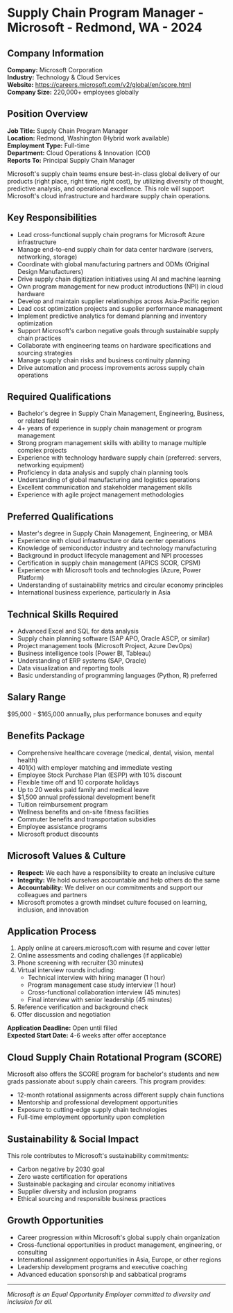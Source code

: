 # Supply Chain Program Manager - Microsoft - Redmond, WA - 2024

## Company Information
**Company:** Microsoft Corporation  
**Industry:** Technology & Cloud Services  
**Website:** https://careers.microsoft.com/v2/global/en/score.html  
**Company Size:** 220,000+ employees globally  

## Position Overview
**Job Title:** Supply Chain Program Manager  
**Location:** Redmond, Washington (Hybrid work available)  
**Employment Type:** Full-time  
**Department:** Cloud Operations & Innovation (COI)  
**Reports To:** Principal Supply Chain Manager  

Microsoft's supply chain teams ensure best-in-class global delivery of our products (right place, right time, right cost), by utilizing diversity of thought, predictive analysis, and operational excellence. This role will support Microsoft's cloud infrastructure and hardware supply chain operations.

## Key Responsibilities
- Lead cross-functional supply chain programs for Microsoft Azure infrastructure
- Manage end-to-end supply chain for data center hardware (servers, networking, storage)
- Coordinate with global manufacturing partners and ODMs (Original Design Manufacturers)
- Drive supply chain digitization initiatives using AI and machine learning
- Own program management for new product introductions (NPI) in cloud hardware
- Develop and maintain supplier relationships across Asia-Pacific region
- Lead cost optimization projects and supplier performance management
- Implement predictive analytics for demand planning and inventory optimization
- Support Microsoft's carbon negative goals through sustainable supply chain practices
- Collaborate with engineering teams on hardware specifications and sourcing strategies
- Manage supply chain risks and business continuity planning
- Drive automation and process improvements across supply chain operations

## Required Qualifications
- Bachelor's degree in Supply Chain Management, Engineering, Business, or related field
- 4+ years of experience in supply chain management or program management
- Strong program management skills with ability to manage multiple complex projects
- Experience with technology hardware supply chain (preferred: servers, networking equipment)
- Proficiency in data analysis and supply chain planning tools
- Understanding of global manufacturing and logistics operations
- Excellent communication and stakeholder management skills
- Experience with agile project management methodologies

## Preferred Qualifications
- Master's degree in Supply Chain Management, Engineering, or MBA
- Experience with cloud infrastructure or data center operations
- Knowledge of semiconductor industry and technology manufacturing
- Background in product lifecycle management and NPI processes
- Certification in supply chain management (APICS SCOR, CPSM)
- Experience with Microsoft tools and technologies (Azure, Power Platform)
- Understanding of sustainability metrics and circular economy principles
- International business experience, particularly in Asia

## Technical Skills Required
- Advanced Excel and SQL for data analysis
- Supply chain planning software (SAP APO, Oracle ASCP, or similar)
- Project management tools (Microsoft Project, Azure DevOps)
- Business intelligence tools (Power BI, Tableau)
- Understanding of ERP systems (SAP, Oracle)
- Data visualization and reporting tools
- Basic understanding of programming languages (Python, R) preferred

## Salary Range
$95,000 - $165,000 annually, plus performance bonuses and equity

## Benefits Package
- Comprehensive healthcare coverage (medical, dental, vision, mental health)
- 401(k) with employer matching and immediate vesting
- Employee Stock Purchase Plan (ESPP) with 10% discount
- Flexible time off and 10 corporate holidays
- Up to 20 weeks paid family and medical leave
- $1,500 annual professional development benefit
- Tuition reimbursement program
- Wellness benefits and on-site fitness facilities
- Commuter benefits and transportation subsidies
- Employee assistance programs
- Microsoft product discounts

## Microsoft Values & Culture
- **Respect:** We each have a responsibility to create an inclusive culture
- **Integrity:** We hold ourselves accountable and help others do the same
- **Accountability:** We deliver on our commitments and support our colleagues and partners
- Microsoft promotes a growth mindset culture focused on learning, inclusion, and innovation

## Application Process
1. Apply online at careers.microsoft.com with resume and cover letter
2. Online assessments and coding challenges (if applicable)
3. Phone screening with recruiter (30 minutes)
4. Virtual interview rounds including:
   - Technical interview with hiring manager (1 hour)
   - Program management case study interview (1 hour)
   - Cross-functional collaboration interview (45 minutes)
   - Final interview with senior leadership (45 minutes)
5. Reference verification and background check
6. Offer discussion and negotiation

**Application Deadline:** Open until filled  
**Expected Start Date:** 4-6 weeks after offer acceptance

## Cloud Supply Chain Rotational Program (SCORE)
Microsoft also offers the SCORE program for bachelor's students and new grads passionate about supply chain careers. This program provides:
- 12-month rotational assignments across different supply chain functions
- Mentorship and professional development opportunities
- Exposure to cutting-edge supply chain technologies
- Full-time employment opportunity upon completion

## Sustainability & Social Impact
This role contributes to Microsoft's sustainability commitments:
- Carbon negative by 2030 goal
- Zero waste certification for operations
- Sustainable packaging and circular economy initiatives
- Supplier diversity and inclusion programs
- Ethical sourcing and responsible business practices

## Growth Opportunities
- Career progression within Microsoft's global supply chain organization
- Cross-functional opportunities in product management, engineering, or consulting
- International assignment opportunities in Asia, Europe, or other regions
- Leadership development programs and executive coaching
- Advanced education sponsorship and sabbatical programs

---
*Microsoft is an Equal Opportunity Employer committed to diversity and inclusion for all.*